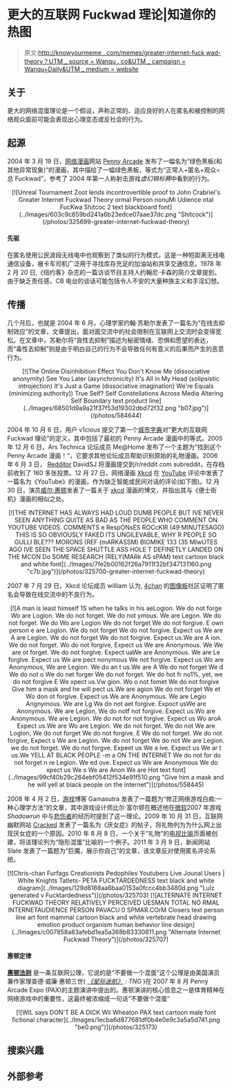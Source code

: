 # 更大的互联网 Fuckwad 理论|知道你的热图

> 原文:[http://knowyourmeme . com/memes/greater-internet-fuck wad-theory？UTM _ source = Wanqu . co&UTM _ campaign = Wanqu+Daily&UTM _ medium = website](http://knowyourmeme.com/memes/greater-internet-fuckwad-theory?utm_source=wanqu.co&utm_campaign=Wanqu+Daily&utm_medium=website)



## 关于

更大的网络混蛋理论是一个假设，声称正常的、适应良好的人在匿名和被控制的网络观众面前可能会表现出心理变态或反社会的行为。

## 起源

2004 年 3 月 19 日，[网络漫画](/memes/cultures/webcomics)网站 [Penny Arcade](/memes/subcultures/penny-arcade) 发布了一幅名为“绿色黑板(和其他异常现象)”的漫画，其中描绘了一幅绿色黑板，等式为“正常人+匿名+观众=总 Fuckwad”，参考了 2004 年第一人称射击游戏*虚幻锦标赛*中看到的行为。

<center>[![Unreal Tournament Zoot lends incontrovertible proof to John Crabriel's Greater Internet Fuckwad Theory ormal Person nonuMi Udience otal FucKwa Shitcoc 2 text blackboard font](../Images/603c9c659bd241a6b23edce07aae37dc.png "Shitcock")](/photos/325699-greater-internet-fuckwad-theory)</center>

#### 先驱

在匿名使用公民波段无线电中也观察到了类似的行为模式，这是一种短距离无线电通信设备，被卡车司机广泛用于寻找库存充足的加油站和共享交通信息。1978 年 2 月 20 日,《纽约客》杂志的一篇访谈节目主持人约翰尼·卡森的简介文章提到，由于缺乏责任感，CB 电台的谈话可能包括令人不安的大量种族主义和手淫幻想。

## 传播

几个月后，也就是 2004 年 6 月，心理学家约翰·苏勒尔发表了一篇名为“在线去抑制效应”的文章，文章提出，面对面交流中的社会限制在互联网上交流时会变得宽松。在文章中，苏勒尔将“良性去抑制”描述为秘密情绪、恐惧和愿望的表达，而“毒性去抑制”则是由于明白自己的行为不会导致任何有意义的后果而产生的恶意行为。

<center>[![The Online Disinhibition Effect You Don't Know Me (dissociative anonymity) See You Later (asynchronicity) It's All in My Head (solipsistic introjection) It's Just a Game (dissociative imagination) We're Equals (minimizing authority)) True Self? Self Constellations Across Media Altering Self Boundary text product line](../Images/68501d9a9a21f37f53d19302dbd72f32.png "b07.jpg")](/photos/584644)</center>

2004 年 10 月 6 日，用户 v1cious 提交了第一个[城市字典](/memes/sites/urban-dictionary)对“更大的互联网 Fuckwad 理论”的定义，其中包括了最初的 Penny Arcade 漫画中的等式。2005 年 12 月 6 日，Ars Technica 论坛成员 Me@Home 发布了一个主题为“找到这个 Penny Arcade 漫画！”，它要求其他论坛成员帮助识别原始的礼物漫画。2006 年 6 月 3 日， [Redditor](/memes/sites/reddit) DavidSJ 将漫画提交到/r/reddit.com subreddit，在存档前收到了 160 多张投票。12 月 27 日，网络漫画 [Xkcd](/memes/subcultures/xkcd) 在 [YouTube](/memes/sites/youtube) 评论中发表了一篇名为《YouTube》的漫画，作为缺乏智能或民间对话的评论(如下图)。12 月 30 日，演员[威尔·惠顿](/memes/wheatons-law)发表了一篇关于 [xkcd](/memes/sites/xkcd) 漫画的博文，并指出其与《便士街机》漫画的相似之处。

<center>[![THE INTERNET HAS ALWAYS HAD LOUD DUMB PEOPLE BUT IVE NEVER SEEN ANYTHING QUITE AS BAD AS THE PEOPLE WHO COMMENT ON YOUTUBE VIDE0S. COMMENTS e RespONsES ROCcKIR (49 MINUTESAGO) THIS IS SO OBVIOUSLY FAKED ITS UNGILEVABLE, WHY R PEOPLE SO GULLI BLE??? MORONS (REF (mARKASSM) BIGMIKE 133 (35 MIwUTES AGO IVE SEEN THE SPACE SHUTTLE ASS HOLE T DEFINETLY LANDED ON THE MCON Do SOME RESEARCH (RELY(MARk AS sPAM) text cartoon black and white font](../Images/7fe2b00162f26a7911f32bf347131160.png "c7b.jpg")](/photos/325700-greater-internet-fuckwad-theory)</center>

2007 年 7 月 29 日，Xkcd 论坛成员 william 认为, [4chan](/memes/sites/4chan) 的[图像板](/memes/subcultures/imageboard)社区证明了匿名会导致在线交流中的不良行为。

<center>[![A man is least himself 1S when he talks in his aeLogion. We do not forge Wo are Logion. We do not forget. We do not ymous. We are Legon. We do not forget. We do Wo are Logion We do not forget We do not forgive. E own person e are Loglon. We do not forget We do not forgive. Expect us We are A are Leglon. We do not forget We do not forgive. Expect us.We are A ion. We do not forget. Wo do not forgive, Expect us We are Anonymous. We We are ot forget. We do not forglve. Expect uaWe are Anonymous. We are Le forglve. Expect us We are pect nonymous We not forgive. Expect us.Wo are Anonymous, We are Legion. We do an t us.We are A We do not forget We d We do not o We do net forger We do not forget. We do hot fr no1%, yet, we do not forgive E We xpect us.Vw gion. Wo o not fomet We do not forgive Give him a mask and he will pect us.We are agion We do not forget We et Wo don ot forgive. Expect us.We are Anonymous. We are Legio Angnymous. We are Lg Wa do not aet forgive. Expoct usWe are Anonymous. We are Leglon, We do notf not forgive. Expect us.Wo are Anonymous. We are Legion. We do not for not forgive. Expect us Wo aroA Expect us.We are Wo are Legion. We do not forget. We do not We are Loglon, We do not forget We do not forgive. E We do not forget. We do not forgive, Expect s We are Leglon. We do not forget We do not We are Legion. we do not forget. We do not forgve. Expeet us We a ive. Expect us We ar t us.We YELL AT BLACK PEOPLE -m a ON THE INTERNET We do not for do not forget n re Legion. We ed ove. Expect us We are Anonymous We do xpect us We s We are Anon We are Hot text font](../Images/99cf40b29c264ebf05412f534e91f510.png "Give him a mask and he will yell at black people on the internet")](/photos/558445)</center>

2008 年 4 月 2 日，[游戏](/memes/cultures/gaming)博客 Gamasutra 发表了一篇题为“修正网络游戏白痴:一种心理学方法”的文章，其中游戏设计师比尔·富尔顿在概述他在[微软](/memes/subcultures/microsoft)2007 年游戏 *Shadowrun* 中与[悲伤者](/memes/griefing)的经历时提到了这一理论。2009 年 10 月 31 日，互联网幽默网站 [Cracked](/memes/sites/cracked) 发表了一篇名为《厌女症》的帖子，将礼物列为为什么网上出现厌女症的一个原因。2010 年 8 月 8 日，一个关于“礼物”的[电视比喻](/memes/sites/tv-tropes)页面被创建，将该理论列为“隐形混蛋”比喻的一个例子。2011 年 3 月 9 日，新闻网站 Slate 发表了一篇题为“巨魔，展示你自己”的文章，该文章反对使用匿名评论系统。

<center>[![Chris-chan Furfags Creationists Pedophiles Youtubers Live Jounal Users | White Knights Tatlets- PETA FUCKTARDEDNESS text black and white diagram](../Images/129d8188aa6baa0153a0fccc4bb3480d.png "Lulz generated v Fucktardedness")](/photos/325703) [![ALTERNATE INTERNET FUCKWAD THEORY RELATIVELY PERCEIVED UESMAN TOTAL NO RMAL INTERNETAUDIENCE PERSON PAVACU 0 SPMAR.COrM Closers text person line art font mammal cartoon black and white vertebrate head drawing emotion product organism human behavior line design](../Images/c007858a83afebd1ea5a368b83330811.png "Alternate Internet Fuckwad Theory")](/photos/325707)</center>

#### 惠顿定律

[**惠顿法则**](/memes/wheatons-law) 是一条互联网公理，它说的是“不要做一个混蛋”这个公理是由美国演员兼作家理查德·威廉·惠顿三世( [](/memes/star-trek-the-next-generation-parodies) *[《星际迷航》](/memes/subcultures/star-trek) : TNG* )在 2007 年 8 月 Penny Arcade Expo (PAX)的主题演讲中提出的。惠顿演讲的核心信息之一是体育精神在网络游戏中的重要性，这最终被浓缩成一句话“不要做个混蛋”

<center>[![WIL says DON'T BE A DICK Wil Wheaton PAX text cartoon male font fictional character](../Images/1ecba6d877681df0b4e0e9c3a5a5d741.png "be0.png")](/photos/325173)</center>

## 搜索兴趣

## 外部参考

